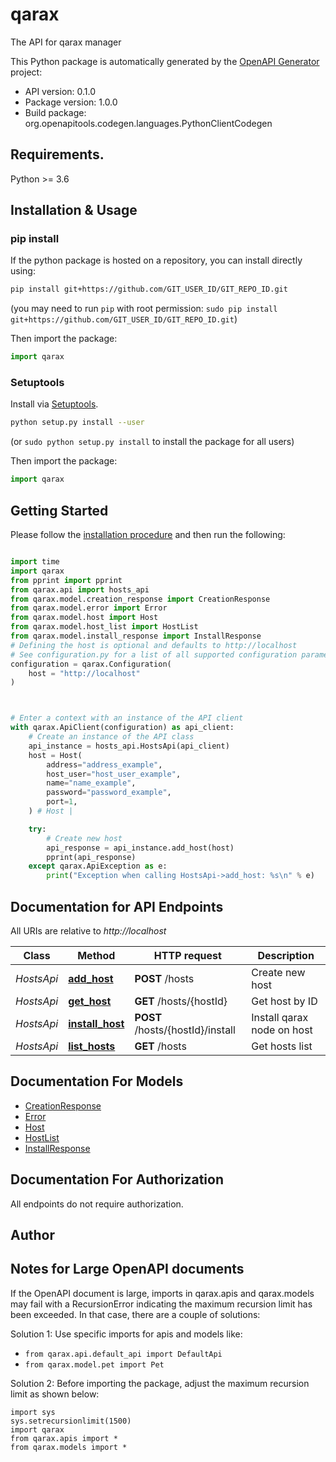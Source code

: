# qarax
The API for qarax manager

This Python package is automatically generated by the [OpenAPI Generator](https://openapi-generator.tech) project:

- API version: 0.1.0
- Package version: 1.0.0
- Build package: org.openapitools.codegen.languages.PythonClientCodegen

## Requirements.

Python >= 3.6

## Installation & Usage
### pip install

If the python package is hosted on a repository, you can install directly using:

```sh
pip install git+https://github.com/GIT_USER_ID/GIT_REPO_ID.git
```
(you may need to run `pip` with root permission: `sudo pip install git+https://github.com/GIT_USER_ID/GIT_REPO_ID.git`)

Then import the package:
```python
import qarax
```

### Setuptools

Install via [Setuptools](http://pypi.python.org/pypi/setuptools).

```sh
python setup.py install --user
```
(or `sudo python setup.py install` to install the package for all users)

Then import the package:
```python
import qarax
```

## Getting Started

Please follow the [installation procedure](#installation--usage) and then run the following:

```python

import time
import qarax
from pprint import pprint
from qarax.api import hosts_api
from qarax.model.creation_response import CreationResponse
from qarax.model.error import Error
from qarax.model.host import Host
from qarax.model.host_list import HostList
from qarax.model.install_response import InstallResponse
# Defining the host is optional and defaults to http://localhost
# See configuration.py for a list of all supported configuration parameters.
configuration = qarax.Configuration(
    host = "http://localhost"
)



# Enter a context with an instance of the API client
with qarax.ApiClient(configuration) as api_client:
    # Create an instance of the API class
    api_instance = hosts_api.HostsApi(api_client)
    host = Host(
        address="address_example",
        host_user="host_user_example",
        name="name_example",
        password="password_example",
        port=1,
    ) # Host | 

    try:
        # Create new host
        api_response = api_instance.add_host(host)
        pprint(api_response)
    except qarax.ApiException as e:
        print("Exception when calling HostsApi->add_host: %s\n" % e)
```

## Documentation for API Endpoints

All URIs are relative to *http://localhost*

Class | Method | HTTP request | Description
------------ | ------------- | ------------- | -------------
*HostsApi* | [**add_host**](docs/HostsApi.md#add_host) | **POST** /hosts | Create new host
*HostsApi* | [**get_host**](docs/HostsApi.md#get_host) | **GET** /hosts/{hostId} | Get host by ID
*HostsApi* | [**install_host**](docs/HostsApi.md#install_host) | **POST** /hosts/{hostId}/install | Install qarax node on host
*HostsApi* | [**list_hosts**](docs/HostsApi.md#list_hosts) | **GET** /hosts | Get hosts list


## Documentation For Models

 - [CreationResponse](docs/CreationResponse.md)
 - [Error](docs/Error.md)
 - [Host](docs/Host.md)
 - [HostList](docs/HostList.md)
 - [InstallResponse](docs/InstallResponse.md)


## Documentation For Authorization

 All endpoints do not require authorization.

## Author




## Notes for Large OpenAPI documents
If the OpenAPI document is large, imports in qarax.apis and qarax.models may fail with a
RecursionError indicating the maximum recursion limit has been exceeded. In that case, there are a couple of solutions:

Solution 1:
Use specific imports for apis and models like:
- `from qarax.api.default_api import DefaultApi`
- `from qarax.model.pet import Pet`

Solution 2:
Before importing the package, adjust the maximum recursion limit as shown below:
```
import sys
sys.setrecursionlimit(1500)
import qarax
from qarax.apis import *
from qarax.models import *
```

